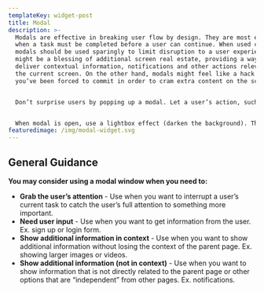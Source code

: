 ```yaml
---
templateKey: widget-post
title: Modal
description: >-
  Modals are effective in breaking user flow by design. They are most effective
  when a task must be completed before a user can continue. When used correctly,
  modals should be used sparingly to limit disruption to a user experience. They
  might be a blessing of additional screen real estate, providing a way to
  deliver contextual information, notifications and other actions relevant to
  the current screen. On the other hand, modals might feel like a hack that
  you’ve been forced to commit in order to cram extra content on the screen.


  Don’t surprise users by popping up a modal. Let a user’s action, such as a button click, following a link or selecting an option, trigger the modal. Uninvited modals may surprise the user and result in a quick dismissal of the window.


  When modal is open, use a lightbox effect (darken the background). This draws attention to the modal and indicates that the user cannot interact with the parent page.
featuredimage: /img/modal-widget.svg
---
```



## General Guidance

**You may consider using a modal window when you need to:**

* **Grab the user’s attention** - Use when you want to interrupt a user’s current task to catch the user’s full attention to something more important.
* **Need user input** - Use when you want to get information from the user. Ex. sign up or login form.
* **Show additional information in context** - Use when you want to show additional information without losing the context of the parent page. Ex. showing larger images or videos.
* **Show additional information (not in context)** - Use when you want to show information that is not directly related to the parent page or other options that are “independent” from other pages. Ex. notifications.